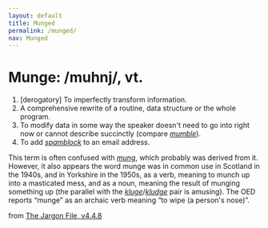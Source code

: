 ```yaml
---
layout: default
title: Munged
permalink: /munged/
nav: Munged
---
```


Munge: /muhnj/, vt.
===================

1. [derogatory] To imperfectly transform information.
1. A comprehensive rewrite of a routine, data structure or the whole program.
1. To modify data in some way the speaker doesn't need to go into right now or
cannot describe succinctly (compare *[mumble][]*).
1. To add *[spamblock][]* to an email address.

This term is often confused with
*[mung][]*, which probably
was derived from it. However, it also appears the word munge was in common
use in Scotland in the 1940s, and in Yorkshire in the 1950s, as a verb, meaning to munch
up into a masticated mess, and as a noun, meaning the result of munging something up (the
parallel with the *[kluge][]*/*[kludge][]* pair is amusing). The OED reports “munge” as
an archaic verb meaning “to wipe (a person's nose)”.

from [The Jargon File, v4.4.8][]


[mumble]:       http://catb.org/%7Eesr/jargon/html/M/mumble.html
[spamblock]:    http://catb.org/%7Eesr/jargon/html/S/spamblock.html
[mung]:         http://catb.org/%7Eesr/jargon/html/M/mung.html
[kluge]:        http://catb.org/%7Eesr/jargon/html/K/kluge.html
[kludge]:       http://catb.org/%7Eesr/jargon/html/K/kludge.html
[The Jargon File, v4.4.8]: http://catb.org/~esr/jargon/